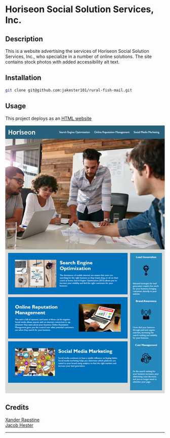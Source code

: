 # Horiseon Social Solution Services, Inc.

## Description

This is a website advertising the services of Horiseon Social Solution Services, Inc., who specialize
in a number of online solutions. The site contains stock photos with added accessibility alt text.


## Installation

```sh
git clone git@github.com:jakester101/rural-fish-mail.git
```

## Usage

This project deploys as an [HTML website]([https://jakester101.github.io/rural-fish-mail])

![alt text](assets/screenshot.png)

## Credits
[Xander Rapstine](https://github.com/Xandromus)<br>
[Jacob Hester](https://github.com/jakester101)


---
